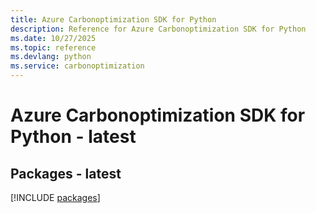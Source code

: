 ```yaml
---
title: Azure Carbonoptimization SDK for Python
description: Reference for Azure Carbonoptimization SDK for Python
ms.date: 10/27/2025
ms.topic: reference
ms.devlang: python
ms.service: carbonoptimization
---
```

# Azure Carbonoptimization SDK for Python - latest
## Packages - latest
[!INCLUDE [packages](carbonoptimization-index.md)]